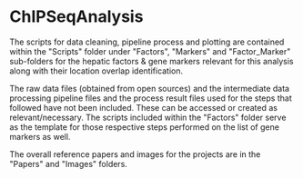 # ChIPSeqAnalysis

The scripts for data cleaning, pipeline process and plotting are contained within the "Scripts" folder under "Factors", "Markers" and "Factor_Marker" sub-folders for the hepatic factors & gene markers relevant for this analysis along with their location overlap identification.

The raw data files (obtained from open sources) and the intermediate data processing pipeline files and the process result files used for the steps that followed have not been included. These can be accessed or created as relevant/necessary. The scripts included within the "Factors" folder serve as the template for those respective steps performed on the list of gene markers as well. 

The overall reference papers and images for the projects are in the "Papers" and "Images" folders.
